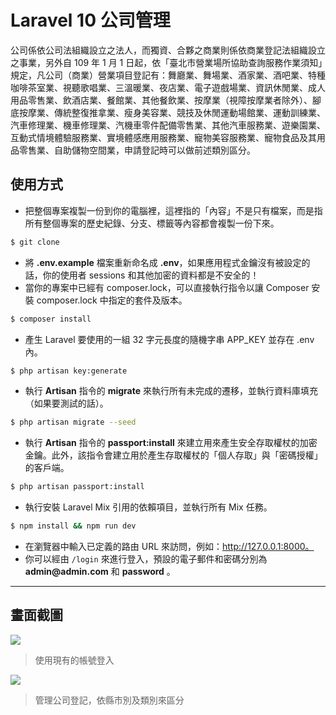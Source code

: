 # Laravel 10 公司管理

公司係依公司法組織設立之法人，而獨資、合夥之商業則係依商業登記法組織設立之事業，另外自 109 年 1 月 1 日起，依「臺北市營業場所協助查詢服務作業須知」規定，凡公司（商業）營業項目登記有：舞廳業、舞場業、酒家業、酒吧業、特種咖啡茶室業、視聽歌唱業、三溫暖業、夜店業、電子遊戲場業、資訊休閒業、成人用品零售業、飲酒店業、餐館業、其他餐飲業、按摩業（視障按摩業者除外）、腳底按摩業、傳統整復推拿業、瘦身美容業、競技及休閒運動場館業、運動訓練業、汽車修理業、機車修理業、汽機車零件配備零售業、其他汽車服務業、遊樂園業、互動式情境體驗服務業、實境體感應用服務業、寵物美容服務業、寵物食品及其用品零售業、自助儲物空間業，申請登記時可以做前述類別區分。

## 使用方式
- 把整個專案複製一份到你的電腦裡，這裡指的「內容」不是只有檔案，而是指所有整個專案的歷史紀錄、分支、標籤等內容都會複製一份下來。
```sh
$ git clone
```
- 將 __.env.example__ 檔案重新命名成 __.env__，如果應用程式金鑰沒有被設定的話，你的使用者 sessions 和其他加密的資料都是不安全的！
- 當你的專案中已經有 composer.lock，可以直接執行指令以讓 Composer 安裝 composer.lock 中指定的套件及版本。
```sh
$ composer install
```
- 產生 Laravel 要使用的一組 32 字元長度的隨機字串 APP_KEY 並存在 .env 內。
```sh
$ php artisan key:generate
```
- 執行 __Artisan__ 指令的 __migrate__ 來執行所有未完成的遷移，並執行資料庫填充（如果要測試的話）。
```sh
$ php artisan migrate --seed
```
- 執行 __Artisan__ 指令的 __passport:install__ 來建立用來產生安全存取權杖的加密金鑰。此外，該指令會建立用於產生存取權杖的「個人存取」與「密碼授權」的客戶端。
```sh
$ php artisan passport:install
```
- 執行安裝 Laravel Mix 引用的依賴項目，並執行所有 Mix 任務。
```sh
$ npm install && npm run dev
```
- 在瀏覽器中輸入已定義的路由 URL 來訪問，例如：http://127.0.0.1:8000。
- 你可以經由 `/login` 來進行登入，預設的電子郵件和密碼分別為 __admin@admin.com__ 和 __password__ 。

----

## 畫面截圖
![](https://i.imgur.com/kHFKJH5.png)
> 使用現有的帳號登入

![](https://i.imgur.com/Lm2uUVs.png)
> 管理公司登記，依縣市別及類別來區分